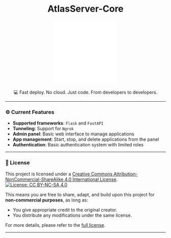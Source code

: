 <h1 align="center">AtlasServer-Core</h1>

<div align="center">
  <img src="app/static/svg/atlas.svg" alt="AtlasServer Logo" width="200"/>
</div>

<p align="center">💻 Fast deploy. No cloud. Just code. From developers to developers.</p>

---

### ⚙️ Current Features

- **Supported frameworks**: `Flask` and `FastAPI`
- **Tunneling**: Support for `Ngrok`
- **Admin panel**: Basic web interface to manage applications
- **App management**: Start, stop, and delete applications from the panel
- **Authentication**: Basic authentication system with limited roles

---

### 📄 License

This project is licensed under a [Creative Commons Attribution-NonCommercial-ShareAlike 4.0 International License](https://creativecommons.org/licenses/by-nc-sa/4.0/).  
[![License: CC BY-NC-SA 4.0](https://licensebuttons.net/l/by-nc-sa/4.0/88x31.png)](https://creativecommons.org/licenses/by-nc-sa/4.0/)

This means you are free to share, adapt, and build upon this project for **non-commercial purposes**, as long as:

- You give appropriate credit to the original creator.
- You distribute any modifications under the same license.

For more details, please refer to the [full license](https://creativecommons.org/licenses/by-nc-sa/4.0/legalcode).

---
